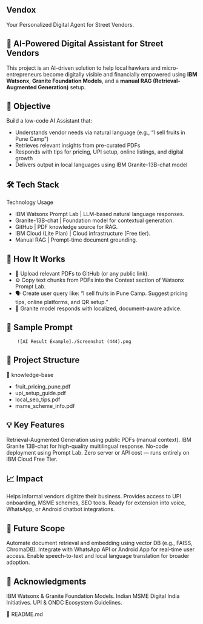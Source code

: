 ## Vendox
Your Personalized Digital Agent for Street Vendors.
## 🧠 AI-Powered Digital Assistant for Street Vendors

This project is an AI-driven solution to help local hawkers and micro-entrepreneurs become digitally visible and financially empowered using **IBM Watsonx**, **Granite Foundation Models**, and a **manual RAG (Retrieval-Augmented Generation)** setup.

## 🚀 Objective

Build a low-code AI Assistant that:
- Understands vendor needs via natural language (e.g., “I sell fruits in Pune Camp”)
- Retrieves relevant insights from pre-curated PDFs
- Responds with tips for pricing, UPI setup, online listings, and digital growth
- Delivers output in local languages using IBM Granite-13B-chat model

## 🛠️ Tech Stack

 Technology Usage

 - IBM Watsonx Prompt Lab | LLM-based natural language responses. 
 - Granite-13B-chat | Foundation model for contextual generation.
 - GitHub | PDF knowledge source for RAG. 
 - IBM Cloud (Lite Plan) | Cloud infrastructure (Free tier). 
 - Manual RAG | Prompt-time document grounding. 

## 🧠 How It Works

- 📄 Upload relevant PDFs to GitHub (or any public link).
- ⚙️ Copy text chunks from PDFs into the Context section of Watsonx Prompt Lab.
- 🗣️ Create user query like:
        “I sell fruits in Pune Camp. Suggest pricing tips, online platforms, and QR setup.”
- 🤖 Granite model responds with localized, document-aware advice.

## 📸 Sample Prompt

        ![AI Result Example]./Screenshot (444).png

## 📂 Project Structure

📁 knowledge-base
- fruit_pricing_pune.pdf
- upi_setup_guide.pdf
- local_seo_tips.pdf
- msme_scheme_info.pdf


## 💡 Key Features

Retrieval-Augmented Generation using public PDFs (manual context).
IBM Granite 13B-chat for high-quality multilingual response.
No-code deployment using Prompt Lab.
Zero server or API cost — runs entirely on IBM Cloud Free Tier.

## 📈 Impact
Helps informal vendors digitize their business.
Provides access to UPI onboarding, MSME schemes, SEO tools.
Ready for extension into voice, WhatsApp, or Android chatbot integrations.


## 🔮 Future Scope
Automate document retrieval and embedding using vector DB (e.g., FAISS, ChromaDB).
Integrate with WhatsApp API or Android App for real-time user access.
Enable speech-to-text and local language translation for broader adoption.

## 🙌 Acknowledgments

IBM Watsonx & Granite Foundation Models.
Indian MSME Digital India Initiatives.
UPI & ONDC Ecosystem Guidelines.

📄 README.md

